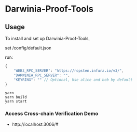 # Darwinia-Proof-Tools

## Usage

To install and set up Darwinia-Proof-Tools, 

set /config/default.json

run:

```javascript
{
    "WEB3_RPC_SERVER": "https://ropsten.infura.io/v3/",
    "DARWINIA_RPC_SERVER": "",
    "KEYRING": "" // Optional, Use alice and bob by default
}

```


```console
yarn
yarn build
yarn start
```

### Access Cross-chain Verification Demo
- http://localhost:3006/#